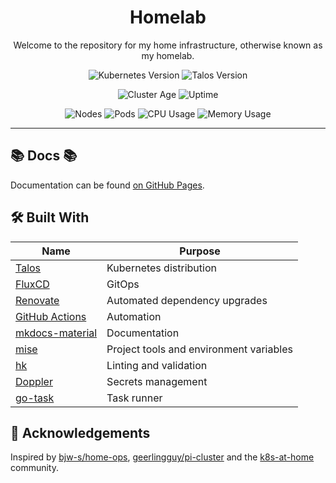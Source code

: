 <div align="center">

# Homelab

Welcome to the repository for my home infrastructure, otherwise known as my homelab.

</div>

<div align="center">

![Kubernetes Version](https://img.shields.io/badge/dynamic/yaml?url=https%3A%2F%2Fraw.githubusercontent.com%2Fstevewm%2Fhomelab%2Fmain%2Fkubernetes%2Ftalos%2Ftalconfig.yaml&query=%24.kubernetesVersion&style=for-the-badge&logo=kubernetes&label=K8S)
![Talos Version](https://img.shields.io/badge/dynamic/yaml?url=https%3A%2F%2Fraw.githubusercontent.com%2Fstevewm%2Fhomelab%2Fmain%2Fkubernetes%2Ftalos%2Ftalconfig.yaml&query=%24.talosVersion&style=for-the-badge&logo=talos&label=talos&color=%23FA640A&link=https%3A%2F%2Ftalos.dev%2F)

</div>

<div align="center">

![Cluster Age](https://img.shields.io/endpoint?url=https%3A%2F%2Fkg.stevewm.dev%2Fquery%3Fformat%3Dendpoint%26metric%3Dcluster_age_days&style=for-the-badge&logo=kubernetes&label=Age)
![Uptime](https://img.shields.io/endpoint?url=https%3A%2F%2Fkg.stevewm.dev%2Fquery%3Fformat%3Dendpoint%26metric%3Dcluster_uptime_days&style=for-the-badge&logo=kubernetes&label=Uptime)

![Nodes](https://img.shields.io/endpoint?url=https%3A%2F%2Fkg.stevewm.dev%2Fquery%3Fformat%3Dendpoint%26metric%3Dcluster_node_count&style=for-the-badge&logo=kubernetes&label=Nodes)
![Pods](https://img.shields.io/endpoint?url=https%3A%2F%2Fkg.stevewm.dev%2Fquery%3Fformat%3Dendpoint%26metric%3Dcluster_pod_count&style=for-the-badge&logo=talos&label=Pods)
![CPU Usage](https://img.shields.io/endpoint?url=https%3A%2F%2Fkg.stevewm.dev%2Fquery%3Fformat%3Dendpoint%26metric%3Dcluster_cpu_usage&style=for-the-badge&logo=kubernetes&label=CPU)
![Memory Usage](https://img.shields.io/endpoint?url=https%3A%2F%2Fkg.stevewm.dev%2Fquery%3Fformat%3Dendpoint%26metric%3Dcluster_memory_usage&style=for-the-badge&logo=kubernetes&label=Memory)

</div>

---

## 📚 Docs 📚

Documentation can be found [on GitHub Pages](https://stevewm.github.io/homelab/).

## 🛠️ Built With

| Name                                                            | Purpose                                 |
| --------------------------------------------------------------- | --------------------------------------- |
| [Talos](https://www.talos.dev/)                                 | Kubernetes distribution                 |
| [FluxCD](https://fluxcd.io/)                                    | GitOps                                  |
| [Renovate](https://github.com/renovatebot/renovate)             | Automated dependency upgrades           |
| [GitHub Actions](https://docs.github.com/en/actions)            | Automation                              |
| [mkdocs-material](https://squidfunk.github.io/mkdocs-material/) | Documentation                           |
| [mise](https://mise.jdx.dev/)                                   | Project tools and environment variables |
| [hk](https://hk.jdx.dev)                                        | Linting and validation                  |
| [Doppler](https://www.doppler.com/)                             | Secrets management                      |
| [go-task](https://github.com/go-task/task)                      | Task runner                             |

## 🤝 Acknowledgements

Inspired by [bjw-s/home-ops](https://github.com/bjw-s-labs/home-ops), [geerlingguy/pi-cluster](https://github.com/geerlingguy/pi-cluster) and the [k8s-at-home](https://github.com/topics/k8s-at-home) community.
